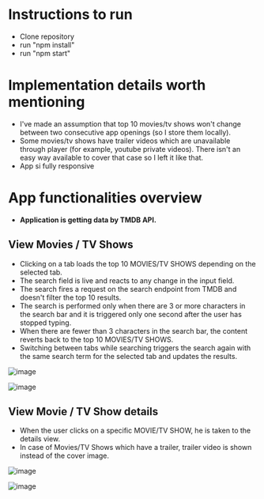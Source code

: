# Instructions to run

- Clone repository
- run "npm install"
- run "npm start"

# Implementation details worth mentioning

- I've made an assumption that top 10 movies/tv shows won't change between two consecutive app openings (so I store them locally).
- Some movies/tv shows have trailer videos which are unavailable through player (for example, youtube private videos). There isn't an easy way available to cover that case so I left it like that. 
- App si fully responsive


# App functionalities overview

- **Application is getting data by TMDB API.**

## View Movies / TV Shows

- Clicking on a tab loads the top 10 MOVIES/TV SHOWS depending on the selected tab.
- The search field is live and reacts to any change in the input field.
- The search fires a request on the search endpoint from TMDB and doesn't filter the top 10 results.
- The search is performed only when there are 3 or more characters in the search bar and it is triggered only one second after the user has stopped typing.
- When there are fewer than 3 characters in the search bar, the content reverts back to the top 10 MOVIES/TV SHOWS.
- Switching between tabs while searching triggers the search again with the same search term for the selected tab and updates the results.


![image](https://user-images.githubusercontent.com/73321593/211110223-74583d80-72fa-4c77-ad5f-dadf1bc6d284.png)


![image](https://user-images.githubusercontent.com/73321593/211110269-c52ddae3-56de-4ed2-8891-7c8fd1228c5e.png)



## View Movie / TV Show details

- When the user clicks on a specific MOVIE/TV SHOW, he is taken to the details view.
- In case of Movies/TV Shows which have a trailer, trailer video is shown instead of the cover image.





![image](https://user-images.githubusercontent.com/73321593/211110306-6a99ea4e-4f50-4afa-9087-5d816e0812a3.png)


![image](https://user-images.githubusercontent.com/73321593/211110320-bbfe641e-ac01-45c7-9f13-1b428fe6770f.png)

